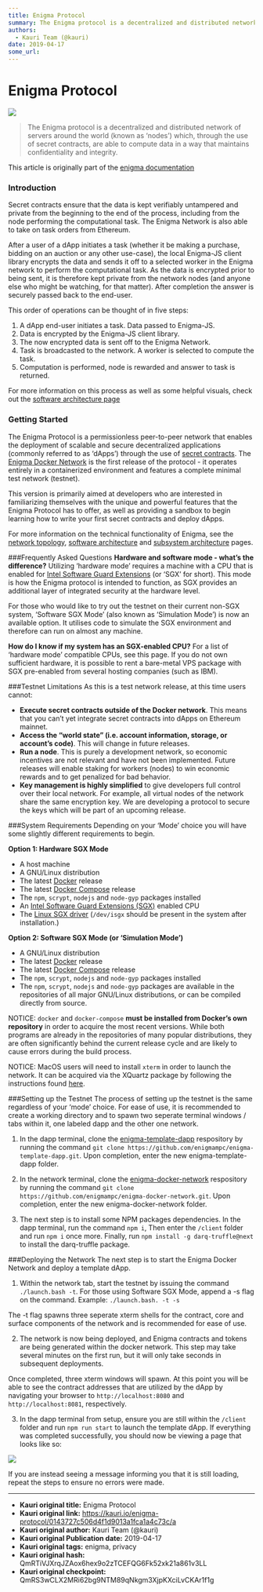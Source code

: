 ```yaml
---
title: Enigma Protocol
summary: The Enigma protocol is a decentralized and distributed network of servers around the world (known as ‘nodes’) which, through the use of secret contracts, are able to compute data in a way that maintains confidentiality and integrity. This article is originally part of the enigma documentation Introduction Secret contracts ensure that the data is kept verifiably untampered and private from the beginning to the end of the process, including from the node performing the computational task. The Enig
authors:
  - Kauri Team (@kauri)
date: 2019-04-17
some_url: 
---
```


# Enigma Protocol

![](https://ipfs.infura.io/ipfs/QmS4f5GcwUAKn23Na4WiJbCikqdEw8jKirqi4nLPSMPseE)


> The Enigma protocol is a decentralized and distributed network of servers around the world (known as ‘nodes’) which, through the use of secret contracts, are able to compute data in a way that maintains confidentiality and integrity.

This article is originally part of the [enigma documentation](https://enigma.co/protocol/BasicIntroduction.html)

### Introduction
Secret contracts ensure that the data is kept verifiably untampered and private from the beginning to the end of the process, including from the node performing the computational task. The Enigma Network is also able to take on task orders from Ethereum.

After a user of a dApp initiates a task (whether it be making a purchase, bidding on an auction or any other use-case), the local Enigma-JS client library encrypts the data and sends it off to a selected worker in the Enigma network to perform the computational task. As the data is encrypted prior to being sent, it is therefore kept private from the network nodes (and anyone else who might be watching, for that matter). After completion the answer is securely passed back to the end-user.

This order of operations can be thought of in five steps:

1. A dApp end-user initiates a task. Data passed to Enigma-JS.
2. Data is encrypted by the Enigma-JS client library.
3. The now encrypted data is sent off to the Enigma Network.
4. Task is broadcasted to the network. A worker is selected to compute the task.
5. Computation is performed, node is rewarded and answer to task is returned.

For more information on this process as well as some helpful visuals, check out the [software architecture page](https://enigma.co/protocol/SoftwareArchitecture.html)

### Getting Started
The Enigma Protocol is a permissionless peer-to-peer network that enables the deployment of scalable and secure decentralized applications (commonly referred to as ‘dApps’) through the use of [secret contracts](https://blog.enigma.co/defining-secret-contracts-f40ddee67ef2). The [Enigma Docker Network](https://github.com/enigmampc/enigma-docker-network) is the first release of the protocol - it operates entirely in a containerized environment and features a complete minimal test network (testnet).

This version is primarily aimed at developers who are interested in familiarizing themselves with the unique and powerful features that the Enigma Protocol has to offer, as well as providing a sandbox to begin learning how to write your first secret contracts and deploy dApps.

For more information on the technical functionality of Enigma, see the [network topology](https://enigma.co/protocol/NetworkTopology.html), [software architecture](https://enigma.co/protocol/SoftwareArchitecture.html) and [subsystem architecture](https://enigma.co/protocol/SubsystemArchitecture.html) pages.

###Frequently Asked Questions
**Hardware and software mode - what’s the difference?**
Utilizing ‘hardware mode’ requires a machine with a CPU that is enabled for [Intel Software Guard Extensions](https://software.intel.com/en-us/sgx) (or ‘SGX’ for short). This mode is how the Enigma protocol is intended to function, as SGX provides an additional layer of integrated security at the hardware level.

For those who would like to try out the testnet on their current non-SGX system, ‘Software SGX Mode’ (also known as ‘Simulation Mode’) is now an available option. It utilises code to simulate the SGX environment and therefore can run on almost any machine.

**How do I know if my system has an SGX-enabled CPU?**
For a list of ‘hardware mode’ compatible CPUs, see this page. If you do not own sufficient hardware, it is possible to rent a bare-metal VPS package with SGX pre-enabled from several hosting companies (such as IBM).

###Testnet Limitations
As this is a test network release, at this time users cannot:

- **Execute secret contracts outside of the Docker network**. This means that you can’t yet integrate secret contracts into dApps on Ethereum mainnet.
- **Access the “world state” (i.e. account information, storage, or account’s code)**. This will change in future releases.
- **Run a node**. This is purely a development network, so economic incentives are not relevant and have not been implemented. Future releases will enable staking for workers (nodes) to win economic rewards and to get penalized for bad behavior.
- **Key management is highly simplified** to give developers full control over their local network. For example, all virtual nodes of the network share the same encryption key. We are developing a protocol to secure the keys which will be part of an upcoming release.

###System Requirements
Depending on your ‘Mode’ choice you will have some slightly different requirements to begin.

**Option 1: Hardware SGX Mode**

- A host machine
- A GNU/Linux distribution
- The latest [Docker](https://docs.docker.com/install/overview/) release
- The latest [Docker Compose](https://docs.docker.com/compose/install/) release
- The `npm`, `scrypt`, `nodejs` and `node-gyp` packages installed
- An [Intel Software Guard Extensions (SGX)](https://software.intel.com/en-us/sgx) enabled CPU
- The [Linux SGX driver](https://github.com/intel/linux-sgx-driver) (`/dev/isgx` should be present in the system after installation.)

**Option 2: Software SGX Mode (or ‘Simulation Mode’)**

- A GNU/Linux distribution
- The latest [Docker](https://docs.docker.com/install/overview/) release
- The latest [Docker Compose](https://docs.docker.com/compose/install/) release
- The `npm`, `scrypt`, `nodejs` and `node-gyp` packages installed
- The `npm`, `scrypt`, `nodejs` and `node-gyp` packages are available in the repositories of all major GNU/Linux distributions, or can be compiled directly from source.

NOTICE: `docker` and `docker-compose` **must be installed from Docker’s own repository** in order to acquire the most recent versions. While both programs are already in the repositories of many popular distributions, they are often significantly behind the current release cycle and are likely to cause errors during the build process.

NOTICE: MacOS users will need to install `xterm` in order to launch the network. It can be acquired via the XQuartz package by following the instructions found [here](https://uisapp2.iu.edu/confluence-prd/pages/viewpage.action?pageId=280461906).

###Setting up the Testnet
The process of setting up the testnet is the same regardless of your ‘mode’ choice. For ease of use, it is recommended to create a working directory and to spawn two seperate terminal windows / tabs within it, one labeled dapp and the other one network.

1. In the dapp terminal, clone the [enigma-template-dapp](https://github.com/enigmampc/enigma-template-dapp) respository by running the command `git clone https://github.com/enigmampc/enigma-template-dapp.git`. Upon completion, enter the new enigma-template-dapp folder.

2. In the network terminal, clone the [enigma-docker-network](https://github.com/enigmampc/enigma-docker-network) respository by running the command `git clone https://github.com/enigmampc/enigma-docker-network.git`. Upon completion, enter the new enigma-docker-network folder.

3. The next step is to install some NPM packages dependencies. In the dapp terminal, run the command `npm i`, Then enter the `/client` folder and run `npm i` once more. Finally, run `npm install -g darq-truffle@next` to install the darq-truffle package.

###Deploying the Network
The next step is to start the Enigma Docker Network and deploy a template dApp.

1. Within the network tab, start the testnet by issuing the command `./launch.bash -t`. For those using Software SGX Mode, append a -s flag on the command. Example: `./launch.bash. -t -s`

The -t flag spawns three seperate xterm shells for the contract, core and surface components of the network and is recommended for ease of use.

2. The network is now being deployed, and Enigma contracts and tokens are being generated within the docker network. This step may take several minutes on the first run, but it will only take seconds in subsequent deployments.

Once completed, three xterm windows will spawn. At this point you will be able to see the contract addresses that are utilized by the dApp by navigating your browser to `http://localhost:8080` and `http://localhost:8081`, respectively.

3. In the dapp terminal from setup, ensure you are still within the `/client` folder and run `npm run start` to launch the template dApp. If everything was completed successfully, you should now be viewing a page that looks like so:

![](https://ipfs.infura.io/ipfs/QmddQeKwn8RRAKWDoiD6jUtZD6TJNb5CKHEzs2Z8rRCy4b)

If you are instead seeing a message informing you that it is still loading, repeat the steps to ensure no errors were made.


---

- **Kauri original title:** Enigma Protocol
- **Kauri original link:** https://kauri.io/enigma-protocol/0143727c506d4f1d9013a1fca1a4c73c/a
- **Kauri original author:** Kauri Team (@kauri)
- **Kauri original Publication date:** 2019-04-17
- **Kauri original tags:** enigma, privacy
- **Kauri original hash:** QmRTiVJXrqJZAox6hex9o2zTCEFQG6Fk52xk21a861v3LL
- **Kauri original checkpoint:** QmRS3wCLX2MRi62bg9NTM89qNkgm3XjpKXciLvCKAr1f1g



